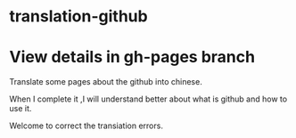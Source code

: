 # translation-github
<h1>View details in gh-pages branch</h1>
<p>Translate some pages about the github into chinese.</p>
<p>When I complete it ,I will understand better about what is github and how to use it.</p>
<p>Welcome to correct the transiation errors.</p>
